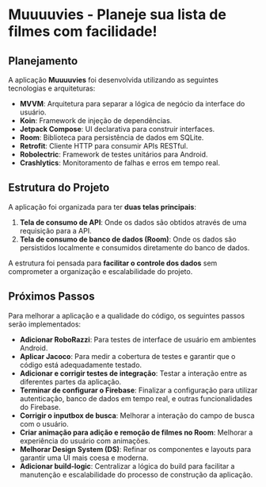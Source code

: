 # Muuuuvies - Planeje sua lista de filmes com facilidade!

## Planejamento

A aplicação **Muuuuvies** foi desenvolvida utilizando as seguintes tecnologias e arquiteturas:

- **MVVM**: Arquitetura para separar a lógica de negócio da interface do usuário.
- **Koin**: Framework de injeção de dependências.
- **Jetpack Compose**: UI declarativa para construir interfaces.
- **Room**: Biblioteca para persistência de dados em SQLite.
- **Retrofit**: Cliente HTTP para consumir APIs RESTful.
- **Robolectric**: Framework de testes unitários para Android.
- **Crashlytics**: Monitoramento de falhas e erros em tempo real.

## Estrutura do Projeto

A aplicação foi organizada para ter **duas telas principais**:

1. **Tela de consumo de API**: Onde os dados são obtidos através de uma requisição para a API.
2. **Tela de consumo de banco de dados (Room)**: Onde os dados são persistidos localmente e consumidos diretamente do banco de dados.

A estrutura foi pensada para **facilitar o controle dos dados** sem comprometer a organização e escalabilidade do projeto.

## Próximos Passos

Para melhorar a aplicação e a qualidade do código, os seguintes passos serão implementados:

- **Adicionar RoboRazzi**: Para testes de interface de usuário em ambientes Android.
- **Aplicar Jacoco**: Para medir a cobertura de testes e garantir que o código está adequadamente testado.
- **Adicionar e corrigir testes de integração**: Testar a interação entre as diferentes partes da aplicação.
- **Terminar de configurar o Firebase**: Finalizar a configuração para utilizar autenticação, banco de dados em tempo real, e outras funcionalidades do Firebase.
- **Corrigir o inputbox de busca**: Melhorar a interação do campo de busca com o usuário.
- **Criar animação para adição e remoção de filmes no Room**: Melhorar a experiência do usuário com animações.
- **Melhorar Design System (DS)**: Refinar os componentes e layouts para garantir uma UI mais coesa e moderna.
- **Adicionar build-logic**: Centralizar a lógica do build para facilitar a manutenção e escalabilidade do processo de construção da aplicação.
